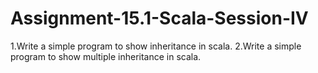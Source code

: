 # Assignment-15.1-Scala-Session-IV
1.Write a simple program to show inheritance in scala. 2.Write a simple program to show multiple inheritance in scala.
